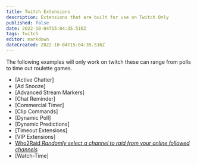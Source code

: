 ```yaml
---
title: Twitch Extensions
description: Extensions that are built for use on Twitch Only
published: false
date: 2022-10-04T15:04:35.516Z
tags: twitch
editor: markdown
dateCreated: 2022-10-04T15:04:35.516Z
---
```


The following examples will only work on twitch these can range from polls to time out roulette games.

- [Active Chatter]
- [Ad Snooze]
- [Advanced Stream Markers]
- [Chat Reminder]
- [Commercial Timer]
- [Clip Commands]
- [Dynamic Poll]
- [Dynamic Predictions]
- [Timeout Extensions]
- [VIP Extensions]
- [Who2Raid *Randomly select a channel to raid from your online followed channels*](/extensions/who2raid-widget-raid-randomizer)
- [Watch-Time]